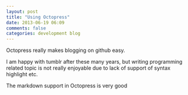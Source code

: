 ```yaml
---
layout: post
title: "Using Octopress"
date: 2013-06-19 06:09
comments: false
categories: development blog
---
```


Octopress really makes blogging on github easy. 

I am happy with tumblr after these many years, but writing programming related topic is not really enjoyable due to lack of support of syntax highlight etc. 

The markdown support in Octopress is very good



